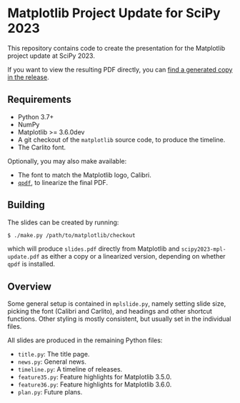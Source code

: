 Matplotlib Project Update for SciPy 2023
========================================

This repository contains code to create the presentation for the Matplotlib
project update at SciPy 2023.

If you want to view the resulting PDF directly, you can [find a generated copy
in the release](https://github.com/QuLogic/scipy2023-mpl-update/releases).

Requirements
------------

* Python 3.7+
* NumPy
* Matplotlib >= 3.6.0dev
* A git checkout of the `matplotlib` source code, to produce the timeline.
* The Carlito font.

Optionally, you may also make available:

* The font to match the Matplotlib logo, Calibri.
* [`qpdf`](http://qpdf.sourceforge.net/), to linearize the final PDF.

Building
--------

The slides can be created by running:

```bash
$ ./make.py /path/to/matplotlib/checkout
```

which will produce `slides.pdf` directly from Matplotlib and
`scipy2023-mpl-update.pdf` as either a copy or a linearized version, depending
on whether `qpdf` is installed.

Overview
--------

Some general setup is contained in `mplslide.py`, namely setting slide size,
picking the font (Calibri and Carlito), and headings and other shortcut
functions. Other styling is mostly consistent, but usually set in the
individual files.

All slides are produced in the remaining Python files:

* `title.py`: The title page.
* `news.py`: General news.
* `timeline.py`: A timeline of releases.
* `feature35.py`: Feature highlights for Matplotlib 3.5.0.
* `feature36.py`: Feature highlights for Matplotlib 3.6.0.
* `plan.py`: Future plans.
